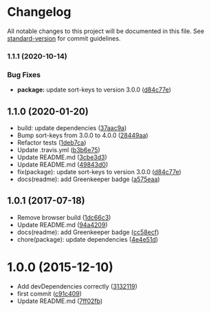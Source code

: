 # Changelog

All notable changes to this project will be documented in this file. See [standard-version](https://github.com/conventional-changelog/standard-version) for commit guidelines.

### 1.1.1 (2020-10-14)


### Bug Fixes

* **package:** update sort-keys to version 3.0.0 ([d84c77e](https://github.com/Kikobeats/sort-values/commit/d84c77eab4acd514d9de073c50e1baf63af0af70))

## 1.1.0 (2020-01-20)

* build: update dependencies ([37aac9a](https://github.com/Kikobeats/sort-values/commit/37aac9a))
* Bump sort-keys from 3.0.0 to 4.0.0 ([28449aa](https://github.com/Kikobeats/sort-values/commit/28449aa))
* Refactor tests ([1deb7ca](https://github.com/Kikobeats/sort-values/commit/1deb7ca))
* Update .travis.yml ([b3b6e75](https://github.com/Kikobeats/sort-values/commit/b3b6e75))
* Update README.md ([3cbe3d3](https://github.com/Kikobeats/sort-values/commit/3cbe3d3))
* Update README.md ([49843d0](https://github.com/Kikobeats/sort-values/commit/49843d0))
* fix(package): update sort-keys to version 3.0.0 ([d84c77e](https://github.com/Kikobeats/sort-values/commit/d84c77e))
* docs(readme): add Greenkeeper badge ([a575eaa](https://github.com/Kikobeats/sort-values/commit/a575eaa))



<a name="1.0.1"></a>
## 1.0.1 (2017-07-18)

* Remove browser build ([1dc66c3](https://github.com/Kikobeats/sort-values/commit/1dc66c3))
* Update README.md ([94a4209](https://github.com/Kikobeats/sort-values/commit/94a4209))
* docs(readme): add Greenkeeper badge ([cc58ecf](https://github.com/Kikobeats/sort-values/commit/cc58ecf))
* chore(package): update dependencies ([4e4e51d](https://github.com/Kikobeats/sort-values/commit/4e4e51d))



<a name="1.0.0"></a>
# 1.0.0 (2015-12-10)


* Add devDependencies correctly ([3132119](https://github.com/kikobeats/sort-values/commit/3132119))
* first commit ([c91c409](https://github.com/kikobeats/sort-values/commit/c91c409))
* Update README.md ([7ff02fb](https://github.com/kikobeats/sort-values/commit/7ff02fb))
